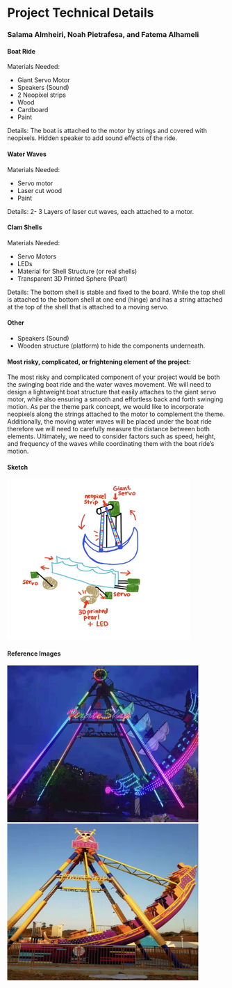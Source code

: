 # Project Technical Details
### Salama Almheiri, Noah Pietrafesa, and Fatema Alhameli

#### Boat Ride
Materials Needed:
* Giant Servo Motor
* Speakers (Sound)
* 2 Neopixel strips
* Wood
* Cardboard 
* Paint

Details:
The boat is attached to the motor by strings and covered with neopixels. 
Hidden speaker to add sound effects of the ride.

#### Water Waves
Materials Needed:
* Servo motor
* Laser cut wood 
* Paint
  

Details:
2- 3 Layers of laser cut waves, each attached to a motor.


#### Clam Shells
Materials Needed:
* Servo Motors
* LEDs
* Material for Shell Structure (or real shells) 
* Transparent 3D Printed Sphere (Pearl)

Details:
The bottom shell is stable and fixed to the board.
While the top shell is attached to the bottom shell at one end (hinge) and has a string attached at the top of the shell that is attached to a moving servo. 


#### Other
* Speakers (Sound)
* Wooden structure (platform) to hide the components underneath.

#### Most risky, complicated, or frightening element of the project:
The most risky and complicated component of your project would be both the swinging boat ride and the water waves movement. We will need to design a lightweight boat structure that easily attaches to the giant servo motor, while also ensuring a smooth and effortless back and forth swinging motion. As per the theme park concept, we would like to incorporate neopixels along the strings attached to the motor to complement the theme. Additionally, the moving water waves will be placed under the boat ride therefore we will need to carefully measure the distance between both elements. Ultimately, we need to consider factors such as speed, height, and frequency of the waves while coordinating them with the boat ride’s motion. 

#### Sketch
<img src= "https://github.com/FatemaAlhameli/MachineLab/blob/main/Media/Boat%20Ride%20Sketch.png" width = "420" height = "370">

#### Reference Images 
<img src= "https://github.com/FatemaAlhameli/MachineLab/blob/main/Media/Reference%20img.png" width = "440" height = "360">     <img src= "https://github.com/FatemaAlhameli/MachineLab/blob/main/Media/Reference%20img%202.png" width = "440" height = "360">

